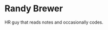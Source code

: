 # Randy Brewer
HR guy that reads notes and occasionally codes.

<!---
randbrewer/randbrewer is a ✨ special ✨ repository because its `README.md` (this file) appears on your GitHub profile.
You can click the Preview link to take a look at your changes.
--->
